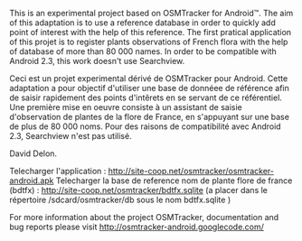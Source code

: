 This is an experimental project based on OSMTracker for Android™.
The aim of this adaptation is to use a reference database in order to quickly add 
point of interest with the help of this reference.
The first pratical application of this projet is to register plants observations of
French flora with the help of database of more than 80 000 names.
In order to be compatible with Android 2.3, this work doesn't use Searchview.


Ceci est un projet experimental dérivé de OSMTracker pour Android.
Cette adaptation a pour objectif d'utiliser une base de donnéee de référence afin de 
saisir rapidement des points d'intêrets en se servant de ce référentiel.
Une première mise en oeuvre consiste à un assistant de saisie d'observation de plantes de 
la flore de France, en s'appuyant sur une base de plus de 80 000 noms.
Pour des raisons de compatibilité avec Android 2.3, Searchview n'est pas utilisé.

David Delon.

Telecharger l'application : http://site-coop.net/osmtracker/osmtracker-android.apk
Telecharger la base de reference nom de plante flore de france (bdtfx) : http://site-coop.net/osmtracker/bdtfx.sqlite
(a placer dans le répertoire /sdcard/osmtracker/db sous le nom bdtfx.sqlite )


For more information about the project OSMTracker, documentation and bug reports please visit http://osmtracker-android.googlecode.com/
